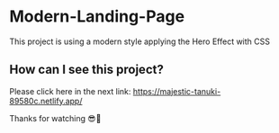 # Modern-Landing-Page
This project is using a modern style applying the Hero Effect with CSS

## __How can I see this project?__

Please click here in the next link:
https://majestic-tanuki-89580c.netlify.app/

Thanks for watching 😎🤘
